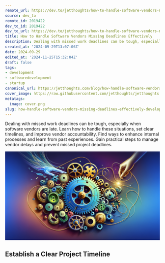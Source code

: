 ```yaml
---
remote_url: https://dev.to/jetthoughts/how-to-handle-software-vendors-missing-deadlines-effectively-20c2
source: dev_to
remote_id: 2019422
dev_to_id: 2019422
dev_to_url: https://dev.to/jetthoughts/how-to-handle-software-vendors-missing-deadlines-effectively-20c2
title: How to Handle Software Vendors Missing Deadlines Effectively
description: Dealing with missed work deadlines can be tough, especially when software vendors are late. Learn how...
created_at: '2024-09-29T13:07:06Z'
date: 2024-09-29
edited_at: '2024-11-25T15:32:04Z'
draft: false
tags:
- development
- softwaredevelopment
- startup
canonical_url: https://jetthoughts.com/blog/how-handle-software-vendors-missing-deadlines-effectively-development-softwaredevelopment/
cover_image: https://raw.githubusercontent.com/jetthoughts/jetthoughts.github.io/master/content/blog/how-handle-software-vendors-missing-deadlines-effectively-development-softwaredevelopment/cover.png
metatags:
  image: cover.png
slug: how-handle-software-vendors-missing-deadlines-effectively-development-softwaredevelopment
---
```

Dealing with missed work deadlines can be tough, especially when software vendors are late. Learn how to handle these situations, set clear timelines, and improve vendor accountability. Find ways to enhance internal processes and learn from past experiences. Gain practical steps to manage vendor delays and prevent missed project deadlines.

![multiple engines with golden floss around them](file_0.png)

Establish a Clear Project Timeline
-------------------------------
